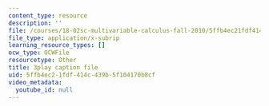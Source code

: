 ```yaml
---
content_type: resource
description: ''
file: /courses/18-02sc-multivariable-calculus-fall-2010/5ffb4ec21fdf414c439b5f104170b8cf_ocdM30Wm_8g.srt
file_type: application/x-subrip
learning_resource_types: []
ocw_type: OCWFile
resourcetype: Other
title: 3play caption file
uid: 5ffb4ec2-1fdf-414c-439b-5f104170b8cf
video_metadata:
  youtube_id: null
---
```


